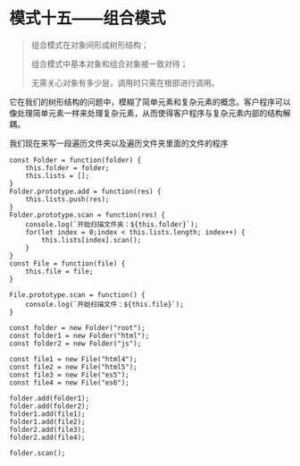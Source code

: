 # 模式十五——组合模式

> 组合模式在对象间形成树形结构；
>
> 组合模式中基本对象和组合对象被一致对待；
>
> 无需关心对象有多少层，调用时只需在根部进行调用。

它在我们的树形结构的问题中，模糊了简单元素和复杂元素的概念。客户程序可以像处理简单元素一样来处理复杂元素，从而使得客户程序与复杂元素内部的结构解耦。

我们现在来写一段遍历文件夹以及遍历文件夹里面的文件的程序

```
const Folder = function(folder) {
	this.folder = folder;
	this.lists = [];
}
Folder.prototype.add = function(res) {
	this.lists.push(res);
}
Folder.prototype.scan = function(res) {
	console.log(`开始扫描文件夹：${this.folder}`);
	for(let index = 0;index < this.lists.length; index++) {
		this.lists[index].scan();
	}
}
const File = function(file) {
	this.file = file;
}

File.prototype.scan = function() {
	console.log(`开始扫描文件：${this.file}`);
}

const folder = new Folder("root");
const folder1 = new Folder("html");
const folder2 = new Folder("js");

const file1 = new File("html4");
const file2 = new File("html5");
const file3 = new File("es5");
const file4 = new File("es6");

folder.add(folder1);
folder.add(folder2);
folder1.add(file1);
folder1.add(file2);
folder2.add(file3);
folder2.add(file4);

folder.scan();
```


